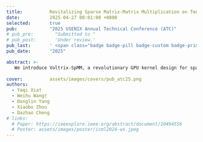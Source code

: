 ```yaml
---
title:          Revitalizing Sparse Matrix-Matrix Multiplication on Tensor Cores with Asynchronous and Balanced Kernel Optimization
date:           2025-04-27 00:01:00 +0800
selected:       true
pub:            "2025 USENIX Annual Technical Conference (ATC)"
# pub_pre:        "Submitted to "
# pub_post:       'Under review.'
pub_last:       ' <span class="badge badge-pill badge-custom badge-primary">Conference</span><span class="badge badge-pill badge-custom badge-danger">CCF-A</span>'
pub_date:       "2025"

abstract: >-
   We introduce Voltrix-SpMM, a revolutionary GPU kernel design for sparse matrix-matrix multiplication.
  
cover:          assets/images/covers/pub_atc25.png
authors:
  - Yaqi Xia†
  - Weihu Wang†
  - Donglin Yang
  - Xiaobo Zhou
  - Dazhao Cheng
# links:
  # Paper: https://ieeexplore.ieee.org/abstract/document/10494556
  # Poster: assets/images/poster/icml2024-ws.jpeg
---
```

